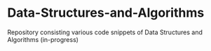 # Data-Structures-and-Algorithms
Repository consisting various code snippets of Data Structures and Algorithms (in-progress)
